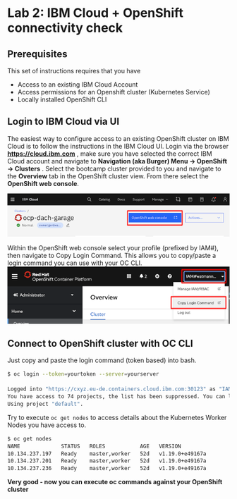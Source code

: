 # Lab 2: IBM Cloud + OpenShift connectivity check

## Prerequisites

This set of instructions requires that you have

- Access to an existing IBM Cloud Account
- Access permissions for an Openshift cluster (Kubernetes Service)
- Locally installed OpenShift CLI

## Login to IBM Cloud via UI

The easiest way to configure access to an existing OpenShift cluster on IBM Cloud is to follow the instructions in the IBM Cloud UI. Login via the browser **https://cloud.ibm.com** , make sure you have selected the correct IBM Cloud account and navigate to **Navigation (aka Burger) Menu -> OpenShift -> Clusters** . Select the bootcamp cluster provided to you and navigate to the **Overview** tab in the OpenShift cluster view. From there select the **OpenShift web console**.

![image](images/lab-02-openshift-access.png)

Within the OpenShift web console select your profile (prefixed by IAM#), then navigate to Copy Login Command.
This allows you to copy/paste a login command you can use with your OC CLI.
![image](images/lab-02-openshift-login-command.png)


## Connect to OpenShift cluster with OC CLI

Just copy and paste the login command (token based) into bash.
```bash
$ oc login --token=yourtoken --server=yourserver

Logged into "https://cxyz.eu-de.containers.cloud.ibm.com:30123" as "IAM#watmann@de.ibm.com" using the token provided.
You have access to 74 projects, the list has been suppressed. You can list all projects with ' projects'
Using project "default".
```

Try to execute `oc get nodes` to access details about the Kubernetes Worker Nodes you have access to.

```bash
$ oc get nodes
NAME             STATUS   ROLES           AGE   VERSION
10.134.237.197   Ready    master,worker   52d   v1.19.0+e49167a
10.134.237.201   Ready    master,worker   52d   v1.19.0+e49167a
10.134.237.236   Ready    master,worker   52d   v1.19.0+e49167a
```

**Very good - now you can execute oc commands against your OpenShift cluster**
